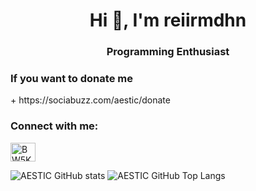 <h1 align="center">Hi 👋, I'm reiirmdhn</h1>
<h3 align="center">Programming Enthusiast</h3>

<h3 align="left">If you want to donate me</h3>
+ https://sociabuzz.com/aestic/donate

<h3 align="left">Connect with me:</h3>
<p align="left">
<a href="https://discordapp.com/users/359328319759450113/" target="blank"><img align="center" src="https://raw.githubusercontent.com/rahuldkjain/github-profile-readme-generator/master/src/images/icons/Social/discord.svg" alt="BW5KA78SXW" height="30" width="40" /></a>
</p>

![AESTIC GitHub stats](https://github-readme-stats.vercel.app/api?username=reiirmdhn&show_icons=true&theme=github_dark)
![AESTIC GitHub Top Langs](https://github-readme-stats.vercel.app/api/top-langs?username=reiirmdhn&show_icons=true&locale=en&layout=compact&theme=github_dark)
